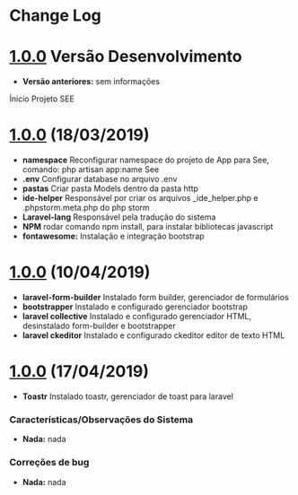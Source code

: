 # Change Log

<a name="1.0.0"></a>
# [1.0.0](#) Versão Desenvolvimento 
* **Versão anteriores:** sem informações

<a name="1.0.0">Ínicio Projeto SEE</a>
# [1.0.0](#) (18/03/2019)
* **namespace** Reconfigurar namespace do projeto de App para See, comando: php artisan app:name See
* **.env** Configurar database no arquivo .env
* **pastas** Criar pasta Models dentro da pasta http
* **ide-helper** Responsável por criar os arquivos _ide_helper.php e .phpstorm.meta.php do php storm
* **Laravel-lang** Responsável pela tradução do sistema
* **NPM** rodar comando npm install, para instalar bibliotecas javascript
* **fontawesome:** Instalação e integração bootstrap

# [1.0.0](#) (10/04/2019)
* **laravel-form-builder** Instalado form builder, gerenciador de formulários
* **bootstrapper** Instalado e configurado gerenciador bootstrap
* **laravel collective** Instalado e configurado gerenciador HTML, desinstalado form-builder e bootstrapper
* **laravel ckeditor** Instalado e configurado ckeditor editor de texto HTML

# [1.0.0](#) (17/04/2019)
* **Toastr** Instalado toastr, gerenciador de toast para laravel

### Características/Observações do Sistema

* **Nada:** nada

### Correções de bug

* **Nada:** nada

